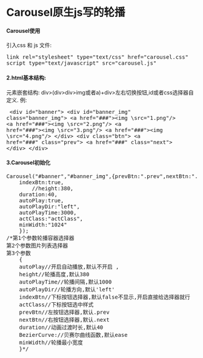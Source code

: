# Carousel原生js写的轮播
#### Carousel使用<br>
引入css 和 js 文件:
<pre>
link rel="stylesheet" type="text/css" href="carousel.css"
script type="text/javascript" src="carousel.js"
</pre>
#### 2.html基本结构: 
元素嵌套结构: div>(div>div>img或者a)+div>左右切换按钮,id或者css选择器自定义.
例:  <pre>
\<div id="banner">
	\<div id="banner_img" class="banner_img">
		\<a href="###"><img \src="1.png"/></a>
		\<a href="###"><img \src="2.png"/></a>
		\<a href="###"><img \src="3.png"/></a>
		\<a href="###"><img \src="4.png"/></a>
	\</div>
	\<div class="btn">
		\<a href="###" class="prev"></a>
		\<a href="###" class="next"></a>
	\</div>
\</div>
</pre> 
#### 3.Carousel初始化
<pre>Carousel("#banner","#banner_img",{prevBtn:".prev",nextBtn:".next",
	indexBtn:true,
		//height:380,
	duration:40,
	autoPlay:true,
	autoPlayDir:"left",
	autoPlayTime:3000,
	actClass:"actClass",
	minWidth:"1024"
    });
/*第1个参数轮播容器选择器
第2个参数图片列表选择器
第3个参数
    {
	autoPlay//开启自动播放,默认不开启 ,
	height//轮播高度,默认380
	autoPlayTime//轮播间隔,默认1000
	autoPlayDir//轮播方向,默认'left'
	indexBtn//下标按钮选择器,默认false不显示,开启直接给选择器就行
	actClass//下标按钮选中样式
	prevBtn//左按钮选择器,默认.prev
	nextBtn//右按钮选择器,默认.next
	duration//动画过渡时长,默认40
	BezierCurve://贝赛尔曲线函数,默认ease
	minWidth//轮播最小宽度
	}*/
</pre>
